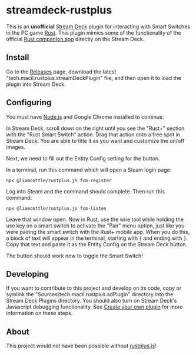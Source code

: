# streamdeck-rustplus

This is an **unofficial** [Stream Deck](https://www.elgato.com/en/stream-deck-mk2) plugin for interacting with Smart Switches in the PC game [Rust](https://store.steampowered.com/app/252490/Rust/). This plugin mimics some of the functionality of the official [Rust companion app](https://rust.facepunch.com/companion) directly on the Stream Deck.

## Install

Go to the [Releases](https://github.com/Macil/streamdeck-rustplus/releases) page, download the latest "tech.macil.rustplus.streamDeckPlugin" file, and then open it to load the plugin into Stream Deck.

## Configuring

You must have [Node.js](https://nodejs.org/) and Google Chrome installed to continue.

In Stream Deck, scroll down on the right until you see the "Rust+" section with the "Rust Smart Switch" action. Drag that action onto a free spot in Stream Deck. You are able to title it as you want and customize the on/off images.

Next, we need to fill out the Entity Config setting for the button.

In a terminal, run this command which will open a Steam login page:

```
npx @liamcottle/rustplus.js fcm-register
```

Log into Steam and the command should complete. Then run this command:

```
npx @liamcottle/rustplus.js fcm-listen
```

Leave that window open. Now in Rust, use the wire tool while holding the use key on a smart switch to activate the "Pair" menu option, just like you were pairing the smart switch with the Rust+ mobile app. When you do this, a block of text will appear in the terminal, starting with `{` and ending with `}`. Copy that text and paste it as the Entity Config on the Stream Deck button.

The button should work now to toggle the Smart Switch!

## Developing

If you want to contribute to this project and develop on its code, copy or symlink the "Sources/tech.macil.rustplus.sdPlugin" directory into the Stream Deck Plugins directory. You should also turn on Stream Deck's Javascript debugging functionality. See [Create your own plugin](https://developer.elgato.com/documentation/stream-deck/sdk/create-your-own-plugin/) for more information on these steps.

## About

This project would not have been possible without [rustplus.js](https://github.com/liamcottle/rustplus.js)!

